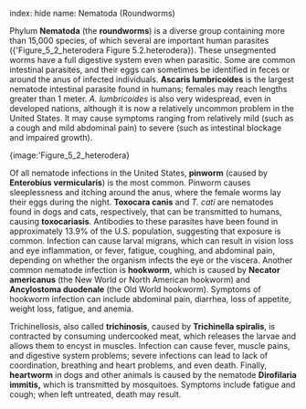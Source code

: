 index: hide
name: Nematoda (Roundworms)

Phylum  **Nematoda** (the  **roundworms**) is a diverse group containing more than 15,000 species, of which several are important human parasites ({'Figure_5_2_heterodera Figure 5.2.heterodera}). These unsegmented worms have a full digestive system even when parasitic. Some are common intestinal parasites, and their eggs can sometimes be identified in feces or around the anus of infected individuals.  **Ascaris lumbricoides** is the largest nematode intestinal parasite found in humans; females may reach lengths greater than 1 meter.  *A.* *lumbricoides* is also very widespread, even in developed nations, although it is now a relatively uncommon problem in the United States. It may cause symptoms ranging from relatively mild (such as a cough and mild abdominal pain) to severe (such as intestinal blockage and impaired growth).


{image:'Figure_5_2_heterodera}
        

Of all nematode infections in the United States,  **pinworm** (caused by  **Enterobius vermicularis**) is the most common. Pinworm causes sleeplessness and itching around the anus, where the female worms lay their eggs during the night.  **Toxocara canis** and  *T. cati* are nematodes found in dogs and cats, respectively, that can be transmitted to humans, causing  **toxocariasis**. Antibodies to these parasites have been found in approximately 13.9% of the U.S. population, suggesting that exposure is common. Infection can cause larval migrans, which can result in vision loss and eye inflammation, or fever, fatigue, coughing, and abdominal pain, depending on whether the organism infects the eye or the viscera. Another common nematode infection is  **hookworm**, which is caused by  **Necator americanus** (the New World or North American hookworm) and  **Ancylostoma duodenale** (the Old World hookworm). Symptoms of hookworm infection can include abdominal pain, diarrhea, loss of appetite, weight loss, fatigue, and anemia.

Trichinellosis, also called  **trichinosis**, caused by  **Trichinella spiralis**, is contracted by consuming undercooked meat, which releases the larvae and allows them to encyst in muscles. Infection can cause fever, muscle pains, and digestive system problems; severe infections can lead to lack of coordination, breathing and heart problems, and even death. Finally,  **heartworm** in dogs and other animals is caused by the nematode  **Dirofilaria immitis,** which is transmitted by mosquitoes. Symptoms include fatigue and cough; when left untreated, death may result.
